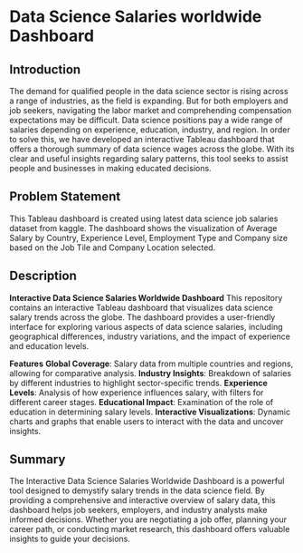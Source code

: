 # Data Science Salaries worldwide Dashboard

## Introduction
The demand for qualified people in the data science sector is rising across a range of industries, as the field is expanding. But for both employers and job seekers, navigating the labor market and comprehending compensation expectations may be difficult. Data science positions pay a wide range of salaries depending on experience, education, industry, and region. In order to solve this, we have developed an interactive Tableau dashboard that offers a thorough summary of data science wages across the globe. With its clear and useful insights regarding salary patterns, this tool seeks to assist people and businesses in making educated decisions.

## Problem Statement
This Tableau dashboard is created using latest data science job salaries dataset from kaggle.
The dashboard shows the visualization of Average Salary by Country, Experience Level, Employment Type and Company size based on the Job Tile and Company Location selected.

## Description
**Interactive Data Science Salaries Worldwide Dashboard**
This repository contains an interactive Tableau dashboard that visualizes data science salary trends across the globe. The dashboard provides a user-friendly interface for exploring various aspects of data science salaries, including geographical differences, industry variations, and the impact of experience and education levels.

**Features**
**Global Coverage**: Salary data from multiple countries and regions, allowing for comparative analysis.
**Industry Insights**: Breakdown of salaries by different industries to highlight sector-specific trends.
**Experience Levels**: Analysis of how experience influences salary, with filters for different career stages.
**Educational Impact**: Examination of the role of education in determining salary levels.
**Interactive Visualizations**: Dynamic charts and graphs that enable users to interact with the data and uncover insights.

## Summary
The Interactive Data Science Salaries Worldwide Dashboard is a powerful tool designed to demystify salary trends in the data science field. By providing a comprehensive and interactive overview of salary data, this dashboard helps job seekers, employers, and industry analysts make informed decisions. Whether you are negotiating a job offer, planning your career path, or conducting market research, this dashboard offers valuable insights to guide your decisions.
